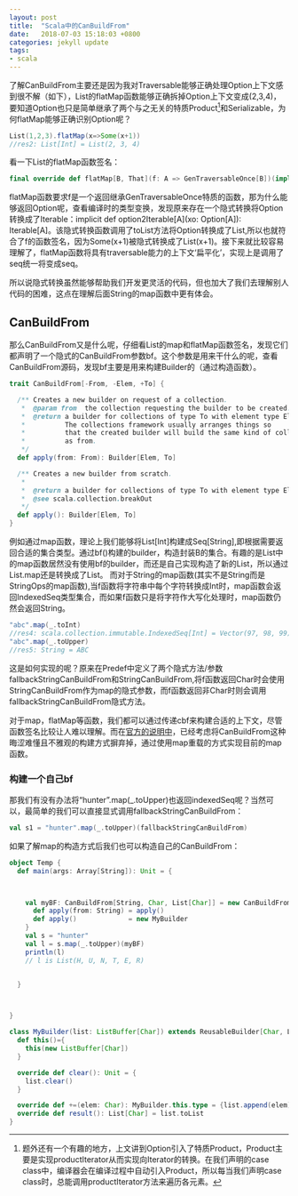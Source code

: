 ```yaml
---
layout: post
title:  "Scala中的CanBuildFrom"
date:   2018-07-03 15:18:03 +0800
categories: jekyll update
tags:
- scala
---
```

了解CanBuildFrom主要还是因为我对Traversable能够正确处理Option上下文感到很不解（如下），List的flatMap函数能够正确拆掉Option上下文变成(2,3,4)，要知道Option也只是简单继承了两个与之无关的特质Product[^Product]和Serializable，为何flatMap能够正确识别Option呢？
```scala
List(1,2,3).flatMap(x=>Some(x+1))
//res2: List[Int] = List(2, 3, 4)
```
看一下List的flatMap函数签名：
```scala
final override def flatMap[B, That](f: A => GenTraversableOnce[B])(implicit bf: CanBuildFrom[List[A], B, That]): That
```
flatMap函数要求f是一个返回继承GenTraversableOnce特质的函数，那为什么能够返回Option呢，查看编译时的类型变换，发现原来存在一个隐式转换将Option转换成了Iterable：implicit def option2Iterable[A](xo: Option[A]): Iterable[A]。该隐式转换函数调用了toList方法将Option转换成了List,所以也就符合了f的函数签名，因为Some(x+1)被隐式转换成了List(x+1)。接下来就比较容易理解了，flatMap函数将具有traversable能力的上下文‘扁平化’，实现上是调用了seq统一将变成seq。

所以说隐式转换虽然能够帮助我们开发更灵活的代码，但也加大了我们去理解别人代码的困难，这点在理解后面String的map函数中更有体会。

## CanBuildFrom
那么CanBuildFrom又是什么呢，仔细看List的map和flatMap函数签名，发现它们都声明了一个隐式的CanBuildFrom参数bf。这个参数是用来干什么的呢，查看CanBuildFrom源码，发现bf主要是用来构建Builder的（通过构造函数）。
```scala
trait CanBuildFrom[-From, -Elem, +To] {

  /** Creates a new builder on request of a collection.
   *  @param from  the collection requesting the builder to be created.
   *  @return a builder for collections of type To with element type Elem.
   *          The collections framework usually arranges things so
   *          that the created builder will build the same kind of collection
   *          as from.
   */
  def apply(from: From): Builder[Elem, To]

  /** Creates a new builder from scratch.
   *
   *  @return a builder for collections of type To with element type Elem.
   *  @see scala.collection.breakOut
   */
  def apply(): Builder[Elem, To]
}
```
例如通过map函数，理论上我们能够将List[Int]构建成Seq[String],即根据需要返回合适的集合类型。通过bf()构建的builder，构造封装B的集合。有趣的是List中的map函数居然没有使用bf的builder，而还是自己实现构造了新的List，所以通过List.map还是转换成了List。
而对于String的map函数(其实不是String而是StringOps的map函数),当f函数将字符串中每个字符转换成Int时，map函数会返回IndexedSeq类型集合，而如果f函数只是将字符作大写化处理时，map函数仍然会返回String。
```scala
"abc".map(_.toInt) 
//res4: scala.collection.immutable.IndexedSeq[Int] = Vector(97, 98, 99)
"abc".map(_.toUpper) 
//res5: String = ABC
```
这是如何实现的呢？原来在Predef中定义了两个隐式方法/参数fallbackStringCanBuildFrom和StringCanBuildFrom,将f函数返回Char时会使用StringCanBuildFrom作为map的隐式参数，而f函数返回非Char时则会调用fallbackStringCanBuildFrom隐式方法。




对于map，flatMap等函数，我们都可以通过传递cbf来构建合适的上下文，尽管函数签名比较让人难以理解。而在[官方的说明中](https://scala-lang.org/blog/2017/05/30/tribulations-canbuildfrom.html)，已经考虑将CanBuildFrom这种晦涩难懂且不雅观的构建方式摒弃掉，通过使用map重载的方式实现目前的map函数。

### 构建一个自己bf
那我们有没有办法将“hunter”.map(_.toUpper)也返回indexedSeq呢？当然可以，最简单的我们可以直接显式调用fallbackStringCanBuildFrom：
```scala
val s1 = "hunter".map(_.toUpper)(fallbackStringCanBuildFrom)
```
如果了解map的构造方式后我们也可以构造自己的CanBuildFrom：
```scala
object Temp {
  def main(args: Array[String]): Unit = {



    val myBF: CanBuildFrom[String, Char, List[Char]] = new CanBuildFrom[String, Char, List[Char]] {
      def apply(from: String) = apply()
      def apply()             = new MyBuilder
    }
    val s = "hunter"
    val l = s.map(_.toUpper)(myBF)
    println(l)
    // l is List(H, U, N, T, E, R)


  }



}

class MyBuilder(list: ListBuffer[Char]) extends ReusableBuilder[Char, List[Char]]{
  def this()={
    this(new ListBuffer[Char])
  }

  override def clear(): Unit = {
    list.clear()
  }

  override def +=(elem: Char): MyBuilder.this.type = {list.append(elem);this}
  override def result(): List[Char] = list.toList
}

```


[^Product]: 题外还有一个有趣的地方，上文讲到Option引入了特质Product，Product主要是实现productIterator从而实现向Iterator的转换。在我们声明的case class中，编译器会在编译过程中自动引入Product，所以每当我们声明case class时，总能调用productIterator方法来遍历各元素。
